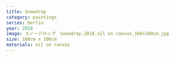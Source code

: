 ```yaml
---
title: Snowdrop
category: paintings
series: berlin
year: 2018
image: スノードロップ　Snowdrop_2018_oil on canvas_160×100cm.jpg
size: 160cm x 100cm
materials: oil on canvas
---
```


